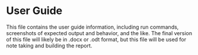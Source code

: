 # User Guide

This file contains the user guide information, including run commands, screenshots of expected output and behavior, and the like. The final version of this file will likely be in .docx or .odt format, but this file will be used for note taking and building the report.
